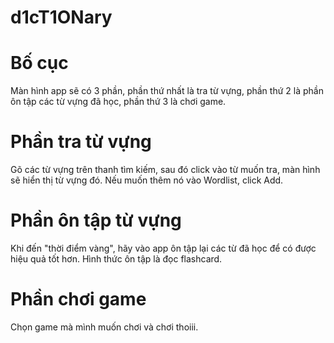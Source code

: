 # d1cT1ONary
# Bố cục
Màn hình app sẽ có 3 phần, phần thứ nhất là tra từ vựng, phần thứ 2 là phần ôn tập các từ vựng đã học, phần thứ 3 là chơi game.
# Phần tra từ vựng
Gõ các từ vựng trên thanh tìm kiếm, sau đó click vào từ muốn tra, màn hình sẽ hiển thị từ vựng đó. Nếu muốn thêm nó vào Wordlist, click Add.
# Phần ôn tập từ vựng
Khi đến "thời điểm vàng", hãy vào app ôn tập lại các từ đã học để có được hiệu quả tốt hơn. Hình thức ôn tập là đọc flashcard.
# Phần chơi game
Chọn game mà mình muốn chơi và chơi thoiii.
